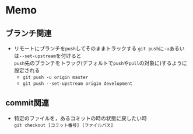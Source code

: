 # Memo

## ブランチ関連 

* リモートにブランチを```push```してそのままトラックする
	```git push```に```-u```あるいは```--set-upstream```を付けると  
	```push```先のブランチをトラック(デフォルトで```push```や```pull```の対象に)するように設定される  
	- ```git push -u origin master```  
	- ```git push --set-upstream origin development```

## commit関連

* 特定のファイルを，あるコミットの時の状態に戻したい時  
	```git checkout [コミット番号] [ファイルパス]```

